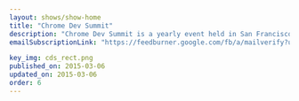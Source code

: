 ```yaml
---
layout: shows/show-home
title: "Chrome Dev Summit"
description: "Chrome Dev Summit is a yearly event held in San Francisco where engineers on the Chrome team talk about what they've been working and the topics they're passionate about."
emailSubscriptionLink: "https://feedburner.google.com/fb/a/mailverify?uri=ChromeDevSummit&amp;loc=en_US"

key_img: cds_rect.png
published_on: 2015-03-06
updated_on: 2015-03-06
order: 6
---
```


